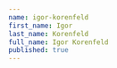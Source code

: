 ```yaml
---
name: igor-korenfeld
first_name: Igor
last_name: Korenfeld
full_name: Igor Korenfeld
published: true
---
```

